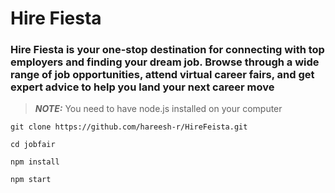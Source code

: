 # Hire Fiesta

### Hire Fiesta is your one-stop destination for connecting with top employers and finding your dream job. Browse through a wide range of job opportunities, attend virtual career fairs, and get expert advice to help you land your next career move

> **_NOTE:_** You need to have node.js installed on your computer

``` git clone https://github.com/hareesh-r/HireFeista.git ```

``` cd jobfair ```

``` npm install ```

``` npm start ```
